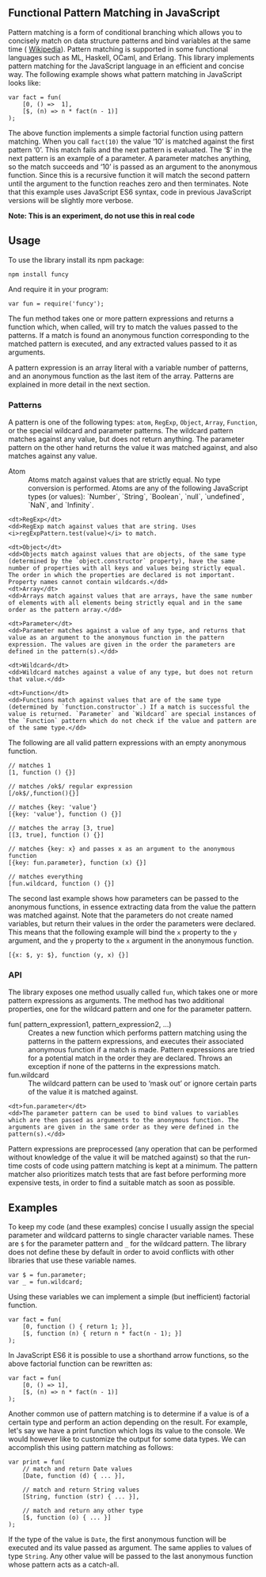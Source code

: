 ## Functional Pattern Matching in JavaScript

Pattern matching is a form of conditional branching which allows you to concisely match on data structure patterns and bind variables at the same time ( [Wikipedia](http://en.wikipedia.org/wiki/Conditional_statement#Pattern_matching)). Pattern matching is supported in some functional languages such as ML, Haskell, OCaml, and Erlang. This library implements pattern matching for the JavaScript language in an efficient and concise way. The following example shows what pattern matching in JavaScript looks like:

    var fact = fun(
        [0, () =>  1],
        [$, (n) => n * fact(n - 1)]
    );

The above function implements a simple factorial function using pattern matching. When you call `fact(10)` the value ‘10’ is matched against the first pattern ‘0’. This match fails and the next pattern is evaluated. The ‘$’ in the next pattern is an example of a parameter. A parameter matches anything, so the match succeeds and ‘10’ is passed as an argument to the anonymous function. Since this is a recursive function it will match the second pattern until the argument to the function reaches zero and then terminates. Note that this example uses JavaScript ES6 syntax, code in previous JavaScript versions will be slightly more verbose.

**Note: This is an experiment, do not use this in real code**

## Usage

To use the library install its npm package:

    npm install funcy

And require it in your program:

    var fun = require('funcy');

The fun method takes one or more pattern expressions and returns a function which, when called, will try to match the values passed to the patterns. If a match is found an anonymous function corresponding to the matched pattern is executed, and any extracted values passed to it as arguments.

A pattern expression is an array literal with a variable number of patterns, and an anonymous function as the last item of the array. Patterns are explained in more detail in the next section.

### Patterns

A pattern is one of the following types: `atom`, `RegExp`, `Object`, `Array`, `Function`, or the special wildcard and parameter patterns. The wildcard pattern matches against any value, but does not return anything. The parameter pattern on the other hand returns the value it was matched against, and also matches against any value.

<dl>
    <dt>Atom</dt>
    <dd>Atoms match against values that are strictly equal. No type conversion is performed. Atoms are any of the following JavaScript types (or values): `Number`, `String`, `Boolean`, `null`, `undefined`, `NaN`, and `Infinity`.</dd>
    
    <dt>RegExp</dt>
    <dd>RegExp match against values that are string. Uses <i>regExpPattern.test(value)</i> to match. 

    <dt>Object</dt>
    <dd>Objects match against values that are objects, of the same type (determined by the `object.constructor` property), have the same number of properties with all keys and values being strictly equal. The order in which the properties are declared is not important. Property names cannot contain wildcards.</dd>
    <dt>Array</dt>
    <dd>Arrays match against values that are arrays, have the same number of elements with all elements being strictly equal and in the same order as the pattern array.</dd>
    
    <dt>Parameter</dt>
    <dd>Parameter matches against a value of any type, and returns that value as an argument to the anonymous function in the pattern expression. The values are given in the order the parameters are defined in the pattern(s).</dd>
    
    <dt>Wildcard</dt>
    <dd>Wildcard matches against a value of any type, but does not return that value.</dd>
    
    <dt>Function</dt>
    <dd>Functions match against values that are of the same type (determined by `function.constructor`.) If a match is successful the value is returned. `Parameter` and `Wildcard` are special instances of the `Function` pattern which do not check if the value and pattern are of the same type.</dd>
</dl>

The following are all valid pattern expressions with an empty anonymous function.

    // matches 1
    [1, function () {}]
    
    // matches /ok$/ regular expression
    [/ok$/,function(){}]

    // matches {key: 'value'}
    [{key: 'value'}, function () {}]
    
    // matches the array [3, true]
    [[3, true], function () {}]
    
    // matches {key: x} and passes x as an argument to the anonymous function
    [{key: fun.parameter}, function (x) {}]
    
    // matches everything
    [fun.wildcard, function () {}]

The second last example shows how parameters can be passed to the anonymous functions, in essence extracting data from the value the pattern was matched against. Note that the parameters do not create named variables, but return their values in the order the parameters were declared. This means that the following example will bind the `x` property to the `y` argument, and the `y` property to the `x` argument in the anonymous function.

    [{x: $, y: $}, function (y, x) {}]

### API

The library exposes one method usually called `fun`, which takes one or more pattern expressions as arguments. The method has two additional properties, one for the wildcard pattern and one for the parameter pattern.

<dl>
    <dt>fun( pattern_expression1, pattern_expression2, ...)</dt>
    <dd>Creates a new function which performs pattern matching using the patterns in the pattern expressions, and executes their associated anonymous function if a match is made. Pattern expressions are tried for a potential match in the order they are declared. Throws an exception if none of the patterns in the expressions match.
</dd>
    <dt>fun.wildcard</dt>
    <dd>The wildcard pattern can be used to ‘mask out’ or ignore certain parts of the value it is matched against.</dd>

    <dt>fun.parameter</dt>
    <dd>The parameter pattern can be used to bind values to variables which are then passed as arguments to the anonymous function. The arguments are given in the same order as they were defined in the pattern(s).</dd>
</dl>

Pattern expressions are preprocessed (any operation that can be performed without knowledge of the value it will be matched against) so that the run-time costs of code using pattern matching is kept at a minimum. The pattern matcher also prioritizes match tests that are fast before performing more expensive tests, in order to find a suitable match as soon as possible.

## Examples

To keep my code (and these examples) concise I usually assign the special parameter and wildcard patterns to single character variable names. These are `$` for the parameter pattern and `_` for the wildcard pattern. The library does not define these by default in order to avoid conflicts with other libraries that use these variable names.

    var $ = fun.parameter;
    var _ = fun.wildcard;

Using these variables we can implement a simple (but inefficient) factorial function.

    var fact = fun(
        [0, function () { return 1; }],
        [$, function (n) { return n * fact(n - 1); }]
    );

In JavaScript ES6 it is possible to use a shorthand arrow functions, so the above factorial function can be rewritten as:

    var fact = fun(
        [0, () => 1],
        [$, (n) => n * fact(n - 1)]
    );

Another common use of pattern matching is to determine if a value is of a certain type and perform an action depending on the result. For example, let's say we have a print function which logs its value to the console. We would however like to customize the output for some data types. We can accomplish this using pattern matching as follows:

    var print = fun(
        // match and return Date values
        [Date, function (d) { ... }],
    
        // match and return String values
        [String, function (str) { ... }],
    
        // match and return any other type
        [$, function (o) { ... }]
    );

If the type of the value is `Date`, the first anonymous function will be executed and its value passed as argument. The same applies to values of type `String`. Any other value will be passed to the last anonymous function whose pattern acts as a catch-all.
